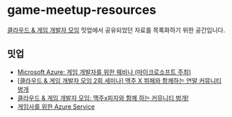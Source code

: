 # game-meetup-resources

[클라우드 & 게임 개발자 모임](https://www.facebook.com/groups/919970028366036/)
밋업에서 공유되었던 자료를 목록화하기 위한 공간입니다.

## 밋업

* [Microsoft Azure: 게임 개발자를 위한 웨비나 (마이크로소프트 주최)](2020-03-25-Microsoft)
* [[클라우드 & 게임 개발자 모임 2회 세미나] 맥주 X 뷔페와 함께하는 연말 커뮤니티 벙개](2019-12-10)
* [클라우드 & 게임 개발자 모임: 맥주x피자와 함께 하는 커뮤니티 벙개!](https://festa.io/events/399)
* [게임사를 위한 Azure Service](2019-07-31)
